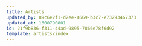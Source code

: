 ```yaml
---
title: Artists
updated_by: 89c6e2f1-d2ee-4669-b3c7-e73293467373
updated_at: 1600790801
id: 21f9b836-f311-44ad-9895-7866e78f6d92
template: artists/index
---
```

